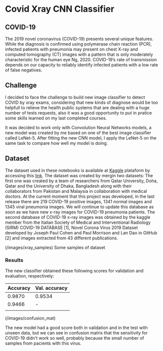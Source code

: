 # Covid Xray CNN Classifier

## COVID-19

The 2019 novel coronavirus (COVID-19) presents several unique features. While the diagnosis is confirmed using polymerase chain reaction (PCR), infected patients with pneumonia may present on chest X-ray and computed tomography (CT) images with a pattern that is only moderately characteristic for the human eye Ng, 2020. COVID-19’s rate of transmission depends on our capacity to reliably identify infected patients with a low rate of false negatives.

## Challenge

I decided to face the challenge to build new image classifier to detect COVID by xray exams, considering that new kinds of diagnose would be too helpfull to relieve the health public systems that are dealing with a huge number of tests requests, also it was a good opportunity to put in pratice some skills learned on my last completed courses.

It was decided to work only with Convolution Neural Networks models, a new model was created by me based on one of the best image classifier called LeNet-5. After fitting the new CNN model, I apply the LeNet-5 on the same task to compare how well my model is doing.

## Dataset

The dataset used in these notebooks is available at [Kaggle](https://www.kaggle.com/) plataform by accessing this [link](https://www.kaggle.com/tawsifurrahman/covid19-radiography-database).
The dataset was created by mergin two datasets: The first one was created by a team of researchers from Qatar University, Doha, Qatar and the University of Dhaka, Bangladesh along with their collaborators from Pakistan and Malaysia in collaboration with medical doctors. At the current moment that this project was developed, in the last release there are 219 COVID-19 positive images, 1341 normal images and 1345 viral pneumonia images. We will continue to update this database as soon as we have new x-ray images for COVID-19 pneumonia patients.
The second database of COVID-19 x-ray images was obtained by the kaggle member from the Italian Society of Medical and Interventional Radiology (SIRM) COVID-19 DATABASE [1], Novel Corona Virus 2019 Dataset developed by Joseph Paul Cohen and Paul Morrison and Lan Dao in GitHub [2] and images extracted from 43 different publications.

(/images/xray_samples)
Some samples of dataset


### Results

The new classifier obtained these following scores for validation and evaluation, respectively: 

| Accuracy | Val. accuracy |                      
|----------|---------------|            
| 0.9870   | 0.9534        |
| 0.9466   | -             |
|          |               |

(/images/confusion_mat)

The new model had a good score both in validation and in the test with unseen data, but we can see in confusion matrix that the sensitivity for COVID-19 didn't work so well, probably because the small number of samples from pacients with this virus.
